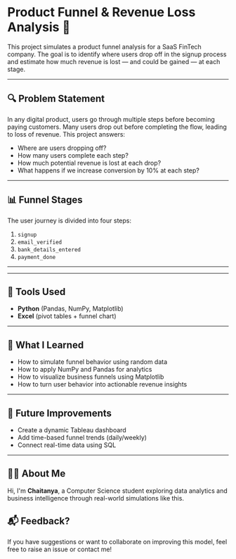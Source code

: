 # Product Funnel & Revenue Loss Analysis 💸

This project simulates a product funnel analysis for a SaaS FinTech company. The goal is to identify where users drop off in the signup process and estimate how much revenue is lost — and could be gained — at each stage.

---

## 🔍 Problem Statement

In any digital product, users go through multiple steps before becoming paying customers. Many users drop out before completing the flow, leading to loss of revenue. This project answers:

- Where are users dropping off?
- How many users complete each step?
- How much potential revenue is lost at each drop?
- What happens if we increase conversion by 10% at each step?

---

## 📊 Funnel Stages

The user journey is divided into four steps:

1. `signup`
2. `email_verified`
3. `bank_details_entered`
4. `payment_done`

---


---

## 🧰 Tools Used

- **Python** (Pandas, NumPy, Matplotlib)
- **Excel** (pivot tables + funnel chart)


---



## 📄 What I Learned

- How to simulate funnel behavior using random data
- How to apply NumPy and Pandas for analytics
- How to visualize business funnels using Matplotlib
- How to turn user behavior into actionable revenue insights

---

## 🚀 Future Improvements

- Create a dynamic Tableau dashboard
- Add time-based funnel trends (daily/weekly)
- Connect real-time data using SQL

---

## 🧑‍💻 About Me

Hi, I'm **Chaitanya**, a Computer Science student exploring data analytics and business intelligence through real-world simulations like this.



## 📬 Feedback?

If you have suggestions or want to collaborate on improving this model, feel free to raise an issue or contact me!


